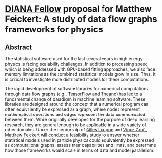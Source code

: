# [DIANA Fellow](http://diana-hep.org/pages/fellows.html) proposal for Matthew Feickert: A study of data flow graphs frameworks for physics

## Abstract

The statistical software used for the last several years in high energy physics is facing scalability challenges. In addition to processing speed, which is being addressed with GPU-based fitting approaches, we also face memory limitations as the combined statistical models grow in size. Thus, it is critical to investigate more distributed models for these computations.

The rapid development of software libraries for numerical computations through data flow graphs (e.g., [TensorFlow](https://www.tensorflow.org/) and [Theano](http://deeplearning.net/software/theano/)) has led to a fundamental change of paradigm in machine learning software. These libraries are designed around the concept that a numerical program can often equivalently be expressed as a graph, where nodes represent mathematical operations and edges represent the data communicated between them. While originally developed for the purpose of deep learning research, they are general enough to be applicable in a wide variety of other domains. Under the mentorship of [Gilles Louppe](https://glouppe.github.io/) and [Vince Croft](https://www.nikhef.nl/~vcroft/), [Matthew Feickert](http://www.matthewfeickert.com/) will conduct a feasibility study to answer whether statistical models used in particle physics could equivalently be expressed as computational graphs, assess their capabilities and limits, and determine how those frameworks would scale in terms of data and model parallelism.
